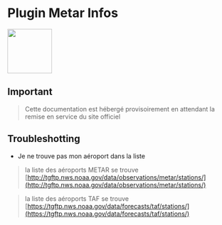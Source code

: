 # Plugin Metar Infos

<img src="{{site.baseurl}}/plugin-metar_infos/{{site.img}}/metar_infos_icon.png" class="pluginLogo" width="100" />

## Important

> Cette documentation est hébergé provisoirement en attendant la remise en service du site officiel


## Troubleshotting

- Je ne trouve pas mon aéroport dans la liste

> la liste des aéroports METAR se trouve [http://tgftp.nws.noaa.gov/data/observations/metar/stations/](http://tgftp.nws.noaa.gov/data/observations/metar/stations/)

> la liste des aéroports TAF se trouve [https://tgftp.nws.noaa.gov/data/forecasts/taf/stations/](https://tgftp.nws.noaa.gov/data/forecasts/taf/stations/)
